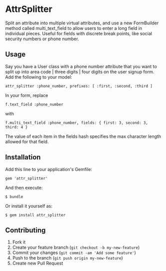 # AttrSplitter

Split an attribute into multiple virtual attributes, and use a new FormBuilder method called multi_text_field to allow users to enter a long field in individual pieces. Useful for fields with discrete break points, like social security numbers or phone number.

## Usage

Say you have a User class with a phone number attribute that you want to split up into area code | three digits | four digits on the user signup form. Add the following to your model:

    attr_splitter :phone_number, prefixes: [ :first, :second, :third ]

In your form, replace

    f.text_field :phone_number

with

    f.multi_text_field :phone_number, fields: { first: 3, second: 3, third: 4 }

The value of each item in the fields hash specifies the max character length allowed for that field.

## Installation

Add this line to your application's Gemfile:

    gem 'attr_splitter'

And then execute:

    $ bundle

Or install it yourself as:

    $ gem install attr_splitter

## Contributing

1. Fork it
2. Create your feature branch (`git checkout -b my-new-feature`)
3. Commit your changes (`git commit -am 'Add some feature'`)
4. Push to the branch (`git push origin my-new-feature`)
5. Create new Pull Request
